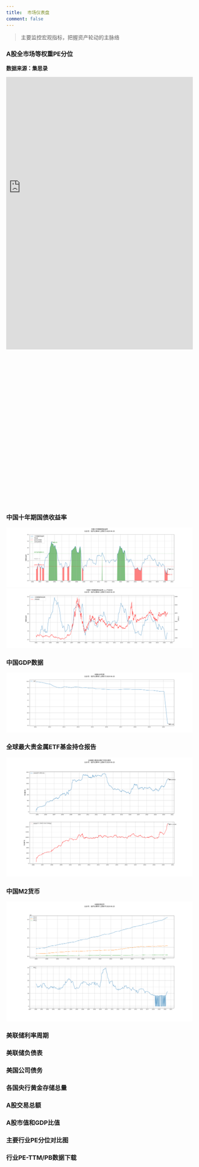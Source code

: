 ```yaml
---
title:  市场仪表盘
comment: false
---
```


> 主要监控宏观指标，把握资产轮动的主脉络

### A股全市场等权重PE分位

**数据来源：集思录**

<div id="wrap" style="border: 0px solid rgb(201, 0, 1); overflow:hidden;"> 
    <iframe id="frame" scrolling="yes" src="https://www.jisilu.cn/data/indicator/" style="border: 0; position: relative; top:-140px; float:right; left: 340px; height: 1150px; width: 1300px; -ms-zoom: 0.76; -moz-transform: scale(0.76); -moz-transform-origin: 0 0; -o-transform: scale(0.76); -o-transform-origin: 0 0; -webkit-transform: scale(0.76); -webkit-transform-origin: 0 0; overflow:hidden;"> 
    </iframe> 
</div>

### 中国十年期国债收益率
[![](../images/cn10ybond.png)](../images/cn10ybond.png)
[![](../images/cn10ybondsh300.png)](../images/cn10ybondsh300.png)

### 中国GDP数据
[![](../images/chinamacro.png)](../images/chinamacro.png)

### 全球最大贵金属ETF基金持仓报告
[![](../images/goldsilver.png)](../images/goldsilver.png)

### 中国M2货币
[![](../images/chinamoney.png)](../images/chinamoney.png)

### 美联储利率周期

### 美联储负债表
### 美国公司债务
### 各国央行黄金存储总量
### A股交易总额
### A股市值和GDP比值
### 主要行业PE分位对比图
### 行业PE-TTM/PB数据下载
